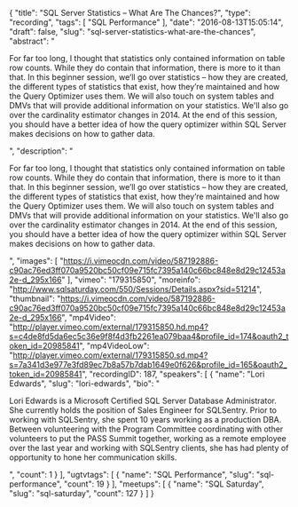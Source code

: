 {
  "title": "SQL Server Statistics – What Are The Chances?",
  "type": "recording",
  "tags": [
    "SQL Performance"
  ],
  "date": "2016-08-13T15:05:14",
  "draft": false,
  "slug": "sql-server-statistics-what-are-the-chances",
  "abstract": "<p>For far too long, I thought that statistics only contained information on table row counts.  While they do contain that information, there is more to it than that.  In this beginner session, we’ll go over statistics – how they are created, the different types of statistics that exist, how they’re maintained and how the Query Optimizer uses them.  We will also touch on system tables and DMVs that will provide additional information on your statistics.  We'll also go over the cardinality estimator changes in 2014.  At the end of this session, you should have a better idea of how the query optimizer within SQL Server makes decisions on how to gather data.</p>",
  "description": "<p>For far too long, I thought that statistics only contained information on table row counts.  While they do contain that information, there is more to it than that.  In this beginner session, we’ll go over statistics – how they are created, the different types of statistics that exist, how they’re maintained and how the Query Optimizer uses them.  We will also touch on system tables and DMVs that will provide additional information on your statistics.  We'll also go over the cardinality estimator changes in 2014.  At the end of this session, you should have a better idea of how the query optimizer within SQL Server makes decisions on how to gather data.</p>",
  "images": [
    "https://i.vimeocdn.com/video/587192886-c90ac76ed3ff070a9520bc50cf09e715fc7395a140c66bc848e8d29c12453a2e-d_295x166"
  ],
  "vimeo": "179315850",
  "moreinfo": "http://www.sqlsaturday.com/550/Sessions/Details.aspx?sid=51214",
  "thumbnail": "https://i.vimeocdn.com/video/587192886-c90ac76ed3ff070a9520bc50cf09e715fc7395a140c66bc848e8d29c12453a2e-d_295x166",
  "mp4Video": "http://player.vimeo.com/external/179315850.hd.mp4?s=c4de8fd5da6ec5c36e9f8f4d3fb2261ea079baa4&profile_id=174&oauth2_token_id=20985841",
  "mp4VideoLow": "http://player.vimeo.com/external/179315850.sd.mp4?s=7a341d3e977e3fd89ec7b8a57b7dab1649e0f626&profile_id=165&oauth2_token_id=20985841",
  "recordingID": 187,
  "speakers": [
    {
      "name": "Lori Edwards",
      "slug": "lori-edwards",
      "bio": "<p>Lori Edwards is a Microsoft Certified SQL Server Database Administrator.  She currently holds the position of Sales Engineer for SQLSentry.  Prior to working with SQLSentry, she spent 10 years working as a production DBA.  Between volunteering with the Program Committee coordinating with other volunteers to put the PASS Summit together, working as a remote employee over the last year and working with SQLSentry clients, she has had plenty of opportunity to hone her communication skills.</p>",
      "count": 1
    }
  ],
  "ugtvtags": [
    {
      "name": "SQL Performance",
      "slug": "sql-performance",
      "count": 19
    }
  ],
  "meetups": [
    {
      "name": "SQL Saturday",
      "slug": "sql-saturday",
      "count": 127
    }
  ]
}
